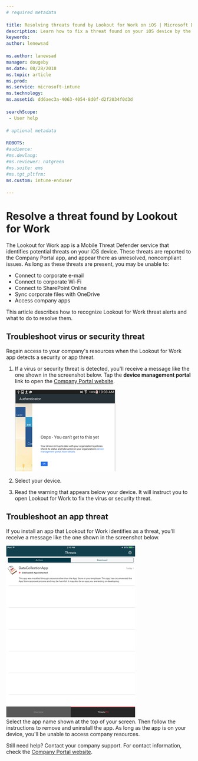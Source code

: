 ```yaml
---
# required metadata

title: Resolving threats found by Lookout for Work on iOS | Microsoft Docs
description: Learn how to fix a threat found on your iOS device by the Lookout for Work app.
keywords:
author: lenewsad

ms.author: lanewsad
manager: dougeby
ms.date: 08/28/2018
ms.topic: article
ms.prod:
ms.service: microsoft-intune
ms.technology:
ms.assetid: dd6aec3a-4063-4054-8d0f-d2f2034f0d3d

searchScope:
 - User help

# optional metadata

ROBOTS:  
#audience:
#ms.devlang:
#ms.reviewer: natgreen
#ms.suite: ems
#ms.tgt_pltfrm:
ms.custom: intune-enduser

---
```


# Resolve a threat found by Lookout for Work  

The Lookout for Work app is a Mobile Threat Defender service that identifies potential threats on your iOS device. These threats are reported to the Company Portal app, and appear there as unresolved, noncompliant issues. As long as these threats are present, you may be unable to:

* Connect to corporate e-mail
* Connect to corporate Wi-Fi
* Connect to SharePoint Online
* Sync corporate files with OneDrive
* Access company apps

This article describes how to recognize Lookout for Work threat alerts and what to do to resolve them. 

## Troubleshoot virus or security threat  
Regain access to your company's resources when the Lookout for Work app detects a security or app threat.  

1. If a virus or security threat is detected, you'll receive a message like the one shown in the screenshot below. Tap the **device management portal** link to open the [Company Portal website](https://portal.manage.microsoft.com/devices).  

    ![Example screenshot of a Lookout for Work error message, with a link to Company Portal website and blue OK button.](./media/mtd-go-to-device-management-portal-android.png)  

2. Select your device.  
3. Read the warning that appears below your device. It will instruct you to open Lookout for Work to fix the virus or security threat.   

## Troubleshoot an app threat   
If you install an app that Lookout for Work identifies as a threat, you'll receive a message like the one shown in the screenshot below.  

![Example screenshot showing a list of Active and Resolved app Threats detected by Lookout for Work.](./media/ios-lfw-threat-example.png)    
Select the app name shown at the top of your screen. Then follow the instructions to remove and uninstall the app. As long as the app is on your device, you'll be unable to access company resources.    

Still need help? Contact your company support. For contact information, check the [Company Portal website](https://go.microsoft.com/fwlink/?linkid=2010980).  

